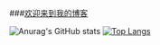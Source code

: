 ﻿###[欢迎来到我的博客](https://www.jiomlan.online/)


![Anurag's GitHub stats](https://github-readme-stats.vercel.app/api?username=youcharamahua&hide=contribs,prs)
[![Top Langs](https://github-readme-stats.vercel.app/api/top-langs/?username=youcharamahua&layout=compact)](https://github.com/anuraghazra/github-readme-stats)
